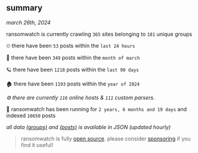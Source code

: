 
## summary
_march 26th, 2024_

ransomwatch is currently crawling `365` sites belonging to `181` unique groups

⏲ there have been `53` posts within the `last 24 hours`

🦈 there have been `349` posts within the `month of march`

🪐 there have been `1218` posts within the `last 90 days`

🏚 there have been `1193` posts within the `year of 2024`

_⚙️ there are currently `116` online hosts & `111` custom parsers._

🦕 ransomwatch has been running for `2 years, 6 months and 19 days` and indexed `10650` posts

_all data  [(groups)](http://ransomwhat.telemetry.ltd/groups) and [(posts)](http://ransomwhat.telemetry.ltd/posts) is available in JSON (updated hourly)_

> ransomwatch is fully [open source](https://github.com/joshhighet/ransomwatch#ransomwatch--). please consider [sponsoring](https://github.com/sponsors/joshhighet) if you find it useful!
